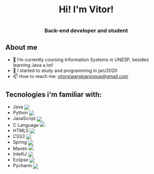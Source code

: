 
<h1 align="center"> Hi! I'm Vitor!<h1/>
<h3 align="center"> Back-end developer and student<h3/>   

## About me
- 🌱 I’m currently coursing Information Systems in UNESP, besides learning Java a lot!
- 🤔 I started to study and programming in jan/2020
- 📫 How to reach me: [vitorsiwerskiaronque@gmail.com](https://www.linkedin.com/feed/)
 
## Tecnologies i'm familiar with:
- Java <img src="https://img.icons8.com/dusk/48/000000/java-coffee-cup-logo.png" align="center"/>
- Python <img src="https://img.icons8.com/dusk/48/000000/python.png" align="center"/>
- JavaScript <img src="https://img.icons8.com/dusk/48/000000/javascript-logo.png" align="center"/>
- C Language <img src="https://img.icons8.com/plasticine/48/000000/c.png"/>
- HTML5 <img src="https://img.icons8.com/dusk/48/000000/html-5.png" align="center"/>
- CSS3 <img src="https://img.icons8.com/dusk/48/000000/css3.png" align="center"/>
- Spring <img src="https://img.icons8.com/color/48/000000/spring-logo.png" align="center"/>
- Maven <img src="https://img.icons8.com/ios/48/000000/maven-ios.png"/>
- IntelliJ <img src="https://img.icons8.com/color/48/000000/intellij-idea.png" align="center"/>
- Eclipse <img src="https://img.icons8.com/officel/48/000000/java-eclipse.png" align="center"/>
- Pycharm <img src="https://img.icons8.com/color/48/000000/pycharm.png" align="center"/>

